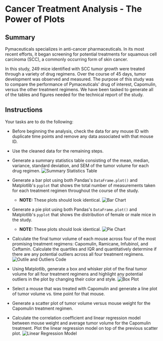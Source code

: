 # Cancer Treatment Analysis - The Power of Plots

## Summary

Pymaceuticals specializes in anti-cancer pharmaceuticals. In its most recent efforts, it began screening for potential treatments for squamous cell carcinoma (SCC), a commonly occurring form of skin cancer.

In this study, 249 mice identified with SCC tumor growth were treated through a variety of drug regimens. Over the course of 45 days, tumor development was observed and measured. The purpose of this study was to compare the performance of Pymaceuticals' drug of interest, Capomulin, versus the other treatment regimens. We have been tasked to generate all of the tables and figures needed for the technical report of the study.

## Instructions

Your tasks are to do the following:

* Before beginning the analysis, check the data for any mouse ID with duplicate time points and remove any data associated with that mouse ID.

* Use the cleaned data for the remaining steps.

* Generate a summary statistics table consisting of the mean, median, variance, standard deviation, and SEM of the tumor volume for each drug regimen.
![Summary Statistics Table](https://github.com/kreetigulati/cancer-treatment-matplotlib/blob/main/images/summarystats.png)

* Generate a bar plot using both Pandas's `DataFrame.plot()` and Matplotlib's `pyplot` that shows the total number of measurements taken for each treatment regimen throughout the course of the study.

  * **NOTE:** These plots should look identical.
![Bar Chart](https://github.com/kreetigulati/cancer-treatment-matplotlib/blob/main/images/drugtreatmentsbarchart.png)

* Generate a pie plot using both Pandas's `DataFrame.plot()` and Matplotlib's `pyplot` that shows the distribution of female or male mice in the study.

  * **NOTE:** These plots should look identical.
![Pie Chart](https://github.com/kreetigulati/cancer-treatment-matplotlib/blob/main/images/malefemalemicepiechart.png)

* Calculate the final tumor volume of each mouse across four of the most promising treatment regimens: Capomulin, Ramicane, Infubinol, and Ceftamin. Calculate the quartiles and IQR and quantitatively determine if there are any potential outliers across all four treatment regimens.
![Outile and Outliers Code](https://github.com/kreetigulati/cancer-treatment-matplotlib/blob/main/images/quartileoutlierscalculations.png)

* Using Matplotlib, generate a box and whisker plot of the final tumor volume for all four treatment regimens and highlight any potential outliers in the plot by changing their color and style.
![Box Plot](https://github.com/kreetigulati/cancer-treatment-matplotlib/blob/main/images/boxplotcombined.png)
* Select a mouse that was treated with Capomulin and generate a line plot of tumor volume vs. time point for that mouse.

* Generate a scatter plot of tumor volume versus mouse weight for the Capomulin treatment regimen.

* Calculate the correlation coefficient and linear regression model between mouse weight and average tumor volume for the Capomulin treatment. Plot the linear regression model on top of the previous scatter plot.
![Linear Regression Model](https://github.com/kreetigulati/cancer-treatment-matplotlib/blob/main/images/capomulintumorweight.png)
